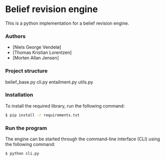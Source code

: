 # Belief revision engine

This is a python implementation for a belief revision engine. 

### Authors
* [Niels George Vendelø]
* [Thomas Kristian Lorentzen]
* [Morten Allan Jensen]


### Project structure
belief_base.py
cli.py
entailment.py
utils.py


### Installation
To install the required library, run the following command:
```bash
$ pip install -r requirements.txt
```

### Run the program
The engine can be started through the command-line interface (CLI) using the following command:
```bash
$ python cli.py
```

